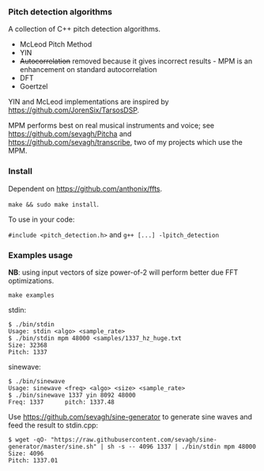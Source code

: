 ### Pitch detection algorithms

A collection of C++ pitch detection algorithms.

* McLeod Pitch Method
* YIN
* ~~Autocorrelation~~ removed because it gives incorrect results - MPM is an enhancement on standard autocorrelation
* DFT
* Goertzel

YIN and McLeod implementations are inspired by https://github.com/JorenSix/TarsosDSP.

MPM performs best on real musical instruments and voice; see https://github.com/sevagh/Pitcha and https://github.com/sevagh/transcribe, two of my projects which use the MPM.

### Install

Dependent on https://github.com/anthonix/ffts.

`make && sudo make install`.

To use in your code:

`#include <pitch_detection.h>` and `g++ [...] -lpitch_detection`

### Examples usage

**NB**: using input vectors of size power-of-2 will perform better due FFT optimizations.

`make examples`

stdin:

```
$ ./bin/stdin
Usage: stdin <algo> <sample_rate>
$ ./bin/stdin mpm 48000 <samples/1337_hz_huge.txt
Size: 32368
Pitch: 1337
```

sinewave:

```
$ ./bin/sinewave
Usage: sinewave <freq> <algo> <size> <sample_rate>
$ ./bin/sinewave 1337 yin 8092 48000
Freq: 1337      pitch: 1337.48
```

Use https://github.com/sevagh/sine-generator to generate sine waves and feed the result to stdin.cpp:

```
$ wget -qO- "https://raw.githubusercontent.com/sevagh/sine-generator/master/sine.sh" | sh -s -- 4096 1337 | ./bin/stdin mpm 48000
Size: 4096
Pitch: 1337.01
```
